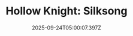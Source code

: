 ---
title: "Hollow Knight: Silksong"
id: 1030300
date: 2025-09-24T05:00:07.397Z
link: games/steam/recent/hollow-knight-silksong
image: http://media.steampowered.com/steamcommunity/public/images/apps/1030300/b4a999c1302e3ac123c041fd41bb8a34528c6ab5.jpg
playtime_2weeks: 945
playtime_forever: 2193
playtime_windows_forever: 0
playtime_mac_forever: 0
playtime_linux_forever: 2193
playtime_deck_forever: 2193
---